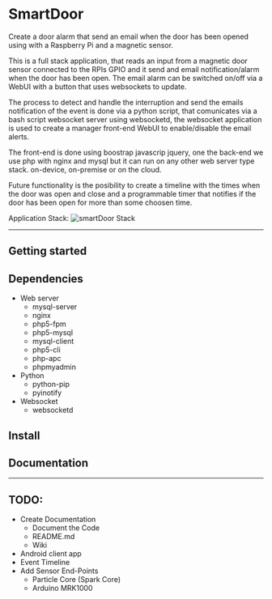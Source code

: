 # SmartDoor


Create a door alarm that send an email when the door has been opened using with a Raspberry Pi and a magnetic sensor.

This is a full stack application, that reads an input from a magnetic door sensor connected to the RPIs GPIO and it send and email notification/alarm when the door has been open. The email alarm can be switched on/off via a WebUI with a button that uses websockets to update.

The process to detect and handle the interruption and send the emails notification of the event is done via a python script, that comunicates via a bash script websocket server using websocketd, the websocket application is used to create a manager front-end WebUI to enable/disable the email alerts.

The front-end is done using boostrap javascrip jquery, one the back-end we use php with nginx and mysql but it can run on any other web server type stack. on-device, on-premise or on the cloud.

Future functionality is the posibility to create a timeline with the times when the door was open and close and a programmable timer that notifies if the door has been open for more than some choosen time.

Application Stack:
![smartDoor Stack](https://lh3.googleusercontent.com/-eS_gmuHFmh0/V5cMVSXL_VI/AAAAAAAAOBA/0yW3_tJ7MmUzcG0SJDcIWlD0T-9Ha1e8QCLcB/s0/stack.png "SmartDoor Stack")


-----------------------------------------------------------




Getting started
-----------------------------------------------------------
Dependencies
-----------------------------------------------------------
- Web server
	- mysql-server
	- nginx
	- php5-fpm
	- php5-mysql
	- mysql-client
	- php5-cli
	- php-apc
	- phpmyadmin
- Python
	- python-pip
	- pyinotify
- Websocket
	- websocketd

Install
-----------------------------------------------------------

Documentation
-----------------------------------------------------------

-----------------------------------------------------------
TODO:
-----------------------------------------------------------
 - Create Documentation
	 - Document the Code
	 - README.md
	 - Wiki
 - Android client app
 - Event Timeline
 - Add Sensor End-Points
	 - Particle Core (Spark Core)
	 - Arduino MRK1000
